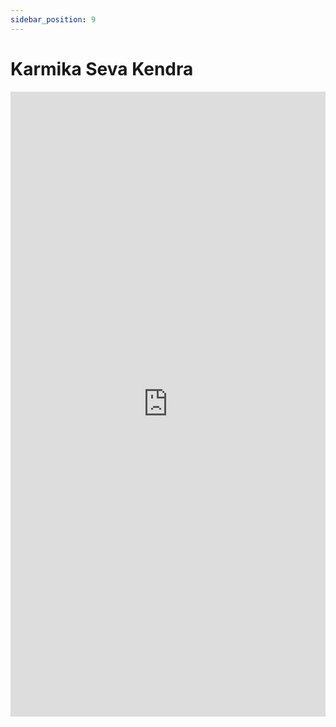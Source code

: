 ```yaml
---
sidebar_position: 9
---
```


# Karmika Seva Kendra

<iframe 
  src="https://drive.google.com/file/d/1vVDNQGQjIruS27VWjwxO3R4yRrtiXR_P/preview" 
  width="100%" 
  height="1000px"
  frameBorder="0">
</iframe>
